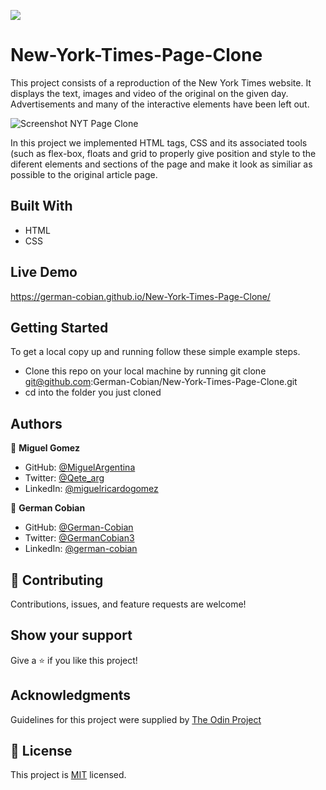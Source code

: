 ![](https://img.shields.io/badge/Microverse-blueviolet)

# New-York-Times-Page-Clone

This project consists of a reproduction of the New York Times website. It displays the text, images and video of the original on the given day. Advertisements and many of the interactive elements have been left out.

![Screenshot NYT Page Clone](https://user-images.githubusercontent.com/68709712/112506080-a4634e80-8d4a-11eb-98b4-3ea29bc16dec.png)

In this project we implemented HTML tags, CSS and its associated tools (such as flex-box, floats and grid to properly give position and style to the diferent elements and sections of the page and make it look as similiar as possible to the original article page.


## Built With

- HTML
- CSS


## Live Demo

https://german-cobian.github.io/New-York-Times-Page-Clone/


## Getting Started

To get a local copy up and running follow these simple example steps.

- Clone this repo on your local machine by running git clone git@github.com:German-Cobian/New-York-Times-Page-Clone.git
- cd into the folder you just cloned


## Authors

👤 **Miguel Gomez**

- GitHub: [@MiguelArgentina](https://github.com/MiguelArgentina)
- Twitter: [@Qete_arg](https://twitter.com/Qete_arg)
- LinkedIn: [@miguelricardogomez](https://www.linkedin.com/in/miguelricardogomez)

👤 **German Cobian**

- GitHub: [@German-Cobian](https://github.com/German-Cobian)
- Twitter: [@GermanCobian3](https://twitter.com/GermanCobian3)
- LinkedIn: [@german-cobian](https://www.linkedin.com/in/german-cobian)


## 🤝 Contributing

Contributions, issues, and feature requests are welcome!


## Show your support

Give a ⭐️ if you like this project!


## Acknowledgments

Guidelines for this project were supplied by [The Odin Project](https://www.theodinproject.com/paths/full-stack-javascript/courses/html-and-css/lessons/positioning-and-floating-elements)


## 📝 License

This project is [MIT](https://github.com/German-Cobian/New-York-Times-Page-Clone/blob/main/LICENSE) licensed.